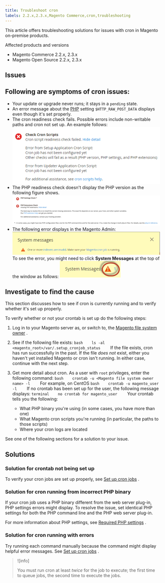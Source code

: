 ```yaml
---
title: Troubleshoot cron
labels: 2.2.x,2.3.x,Magento Commerce,cron,troubleshooting
---
```


This article offers troubleshooting solutions for issues with cron in Magento on-premise products.

Affected products and versions

* Magento Commerce 2.2.x, 2.3.x
* Magento Open Source 2.2.x, 2.3.x

## Issues

## Following are symptoms of cron issues:

* Your update or upgrade never runs; it stays in a `pending` state.
* An error message about the [PHP](https://glossary.magento.com/php) setting `$HTTP_RAW_POST_DATA` displays even though it's set properly.
* The cron readiness check fails. Possible errors include non-writable paths and cron not set up. An example follows:    ![upgr-tshoot-no-cron2.png](assets/upgr-tshoot-no-cron2.png)    
* The PHP readiness check doesn't display the PHP version as the following figure shows.    ![Screen_Shot_2019-08-29_at_1.36.08_PM.png](assets/Screen_Shot_2019-08-29_at_1.36.08_PM.png)    
* The following error displays in the Magento Admin:    ![compman-cron-not-running.png](assets/compman-cron-not-running.png)    To see the error, you might need to click **System Messages** at the top of the window as follows:    ![compman_sys-messages.png](assets/compman_sys-messages.png)    

<h2 id="check-your-existing-crontab">Investigate to find the cause</h2>

This section discusses how to see if cron is currently running and to verify whether it's set up properly.

To verify whether or not your crontab is set up do the following steps:

1. Log in to your Magento server as, or switch to, the [Magento file system owner](https://devdocs.magento.com/guides/v2.3/install-gde/prereq/file-sys-perms-over.html) .
1. See if the following file exists:    ```bash    ls -al <magento_root>/var/.setup_cronjob_status    ```    If the file exists, cron has run successfully in the past. If the file *does not* exist, either you haven't yet installed Magento or cron isn't running. In either case, continue with the next step.    
1. Get more detail about cron.    As a user with `root` privileges, enter the following command:    ```bash    crontab -u <Magento file system owner name> -l    ```    For example, on CentOS    ```bash    crontab -u magento_user -l    ```    If no crontab has been set up for the user, the following message displays:    ```terminal    no crontab for magento_user    ```    Your crontab tells you the following:    

    * What PHP binary you're using (in some cases, you have more than one)
    * What Magento cron scripts you're running (in particular, the paths to those scripts)
    * Where your cron logs are located

See one of the following sections for a solution to your issue.    

## Solutions

<h3 id="solution-crontab-not-set-up">Solution for crontab not being set up</h3>

To verify your cron jobs are set up properly, see [Set up cron jobs](https://devdocs.magento.com/guides/v2.3/install-gde/install/post-install-config.html#post-install-cron) .

<h3 id="solution-cron-running-from-incorrect-php-binary">Solution for cron running from incorrect PHP binary</h3>

If your cron job uses a PHP binary different from the web server plug-in, PHP settings errors might display. To resolve the issue, set identical PHP settings for both the PHP command line and the PHP web server plug-in.

For more information about PHP settings, see [Required PHP settings](https://devdocs.magento.com/guides/v2.3/install-gde/prereq/php-settings.html) .

<h3 id="solution-cron-running-with-errors">Solution for cron running with errors</h3>

Try running each command manually because the command might display helpful error messages. See [Set up cron jobs](https://devdocs.magento.com/guides/v2.3/install-gde/install/post-install-config.html#post-install-cron) .

>![info]
>
>You must run cron at least *twice* for the job to execute; the first time to queue jobs, the second time to execute the jobs.
